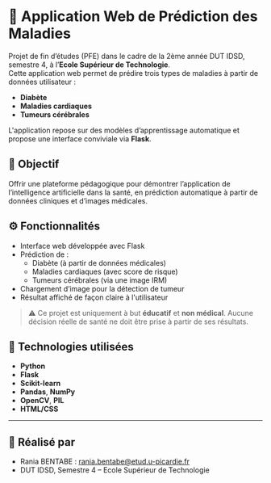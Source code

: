 # 🧠 Application Web de Prédiction des Maladies

Projet de fin d’études (PFE) dans le cadre de la 2ème année DUT IDSD, semestre 4, à l’**Ecole Supérieur de Technologie**.  
Cette application web permet de prédire trois types de maladies à partir de données utilisateur :

- **Diabète**
- **Maladies cardiaques**
- **Tumeurs cérébrales**

L'application repose sur des modèles d’apprentissage automatique et propose une interface conviviale via **Flask**.


## 🎯 Objectif

Offrir une plateforme pédagogique pour démontrer l’application de l’intelligence artificielle dans la santé, en prédiction automatique à partir de données cliniques et d’images médicales.



## ⚙️ Fonctionnalités

- Interface web développée avec Flask
- Prédiction de :
  - Diabète (à partir de données médicales)
  - Maladies cardiaques (avec score de risque)
  - Tumeurs cérébrales (via une image IRM)
- Chargement d’image pour la détection de tumeur
- Résultat affiché de façon claire à l'utilisateur

> ⚠️ Ce projet est uniquement à but **éducatif** et **non médical**. Aucune décision réelle de santé ne doit être prise à partir de ses résultats.



## 🧰 Technologies utilisées

- **Python**
- **Flask**
- **Scikit-learn**
- **Pandas**, **NumPy**
- **OpenCV**, **PIL**
- **HTML/CSS**

---
## 👤 Réalisé par
- Rania BENTABE : rania.bentabe@etud.u-picardie.fr
- DUT IDSD, Semestre 4 – Ecole Supérieur de Technologie

